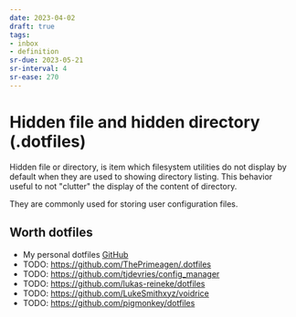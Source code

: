 ```yaml
---
date: 2023-04-02
draft: true
tags:
- inbox
- definition
sr-due: 2023-05-21
sr-interval: 4
sr-ease: 270
---
```


# Hidden file and hidden directory (.dotfiles)

Hidden file or directory, is item which filesystem utilities do not display by
default when they are used to showing directory listing. This behavior useful to
not "clutter" the display of the content of directory.

They are commonly used for storing user configuration files.

## Worth dotfiles

- My personal dotfiles [GitHub](https://github.com/inom-Turdikulov/dotfiles)
- TODO: https://github.com/ThePrimeagen/.dotfiles
- TODO: https://github.com/tjdevries/config_manager
- TODO: https://github.com/lukas-reineke/dotfiles
- TODO: https://github.com/LukeSmithxyz/voidrice
- TODO: https://github.com/pigmonkey/dotfiles
